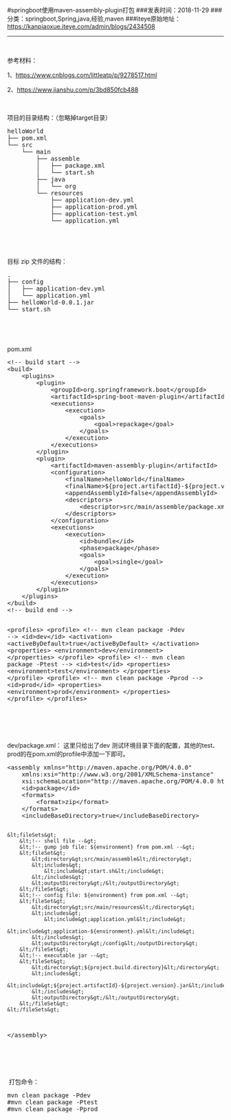 #springboot使用maven-assembly-plugin打包
###发表时间：2018-11-29
###分类：springboot,Spring,java,经验,maven
###iteye原始地址：<a href="https://kanpiaoxue.iteye.com/admin/blogs/2434508" target="_blank">https://kanpiaoxue.iteye.com/admin/blogs/2434508</a>

---

<div class="iteye-blog-content-contain" style="font-size: 14px;"> 
 <p>&nbsp;</p> 
 <p>参考材料：</p> 
 <p>1、<a href="https://www.cnblogs.com/littleatp/p/9278517.html">https://www.cnblogs.com/littleatp/p/9278517.html</a></p> 
 <p>2、<a href="https://www.jianshu.com/p/3bd850fcb488">https://www.jianshu.com/p/3bd850fcb488</a></p> 
 <p>&nbsp;</p> 
 <p>项目的目录结构：（忽略掉target目录）</p> 
 <pre name="code" class="java">helloWorld
├── pom.xml
└── src
 &nbsp;&nbsp; └── main
 &nbsp;&nbsp;  &nbsp;&nbsp; ├── assemble
 &nbsp;&nbsp;  &nbsp;&nbsp; │&nbsp;&nbsp; ├── package.xml
 &nbsp;&nbsp;  &nbsp;&nbsp; │&nbsp;&nbsp; └── start.sh
 &nbsp;&nbsp;  &nbsp;&nbsp; ├── java
 &nbsp;&nbsp;  &nbsp;&nbsp; │&nbsp;&nbsp; └── org
 &nbsp;&nbsp;  &nbsp;&nbsp; └── resources
 &nbsp;&nbsp;  &nbsp;&nbsp;     ├── application-dev.yml
 &nbsp;&nbsp;  &nbsp;&nbsp;     ├── application-prod.yml
 &nbsp;&nbsp;  &nbsp;&nbsp;     ├── application-test.yml
 &nbsp;&nbsp;  &nbsp;&nbsp;     └── application.yml</pre> 
 <p>&nbsp;</p> 
 <p>&nbsp;</p> 
 <p>目标 zip 文件的结构：</p> 
 <pre name="code" class="java">.
├── config
│&nbsp;&nbsp; ├── application-dev.yml
│&nbsp;&nbsp; └── application.yml
├── helloWorld-0.0.1.jar
└── start.sh</pre> 
 <p>&nbsp;</p> 
 <p>&nbsp;</p> 
 <p>pom.xml</p> 
 <pre name="code" class="java">&lt;!-- build start --&gt;
&lt;build&gt;
    &lt;plugins&gt;
        &lt;plugin&gt;
            &lt;groupId&gt;org.springframework.boot&lt;/groupId&gt;
            &lt;artifactId&gt;spring-boot-maven-plugin&lt;/artifactId&gt;
            &lt;executions&gt;
                &lt;execution&gt;
                    &lt;goals&gt;
                        &lt;goal&gt;repackage&lt;/goal&gt;
                    &lt;/goals&gt;
                &lt;/execution&gt;
            &lt;/executions&gt;
        &lt;/plugin&gt;
        &lt;plugin&gt;
            &lt;artifactId&gt;maven-assembly-plugin&lt;/artifactId&gt;
            &lt;configuration&gt;
                &lt;finalName&gt;helloWorld&lt;/finalName&gt;
                &lt;finalName&gt;${project.artifactId}-${project.version}&lt;/finalName&gt;
                &lt;appendAssemblyId&gt;false&lt;/appendAssemblyId&gt;
                &lt;descriptors&gt;
                    &lt;descriptor&gt;src/main/assemble/package.xml&lt;/descriptor&gt;
                &lt;/descriptors&gt;
            &lt;/configuration&gt;
            &lt;executions&gt;
                &lt;execution&gt;
                    &lt;id&gt;bundle&lt;/id&gt;
                    &lt;phase&gt;package&lt;/phase&gt;
                    &lt;goals&gt;
                        &lt;goal&gt;single&lt;/goal&gt;
                    &lt;/goals&gt;
                &lt;/execution&gt;
            &lt;/executions&gt;
        &lt;/plugin&gt;
    &lt;/plugins&gt;
&lt;/build&gt;
&lt;!-- build end --&gt;

&lt;profiles&gt;
    &lt;profile&gt;
        &lt;!-- mvn clean package -Pdev --&gt;
        &lt;id&gt;dev&lt;/id&gt;
        &lt;activation&gt;
            &lt;activeByDefault&gt;true&lt;/activeByDefault&gt;
        &lt;/activation&gt;
        &lt;properties&gt;
            &lt;environment&gt;dev&lt;/environment&gt;
        &lt;/properties&gt;
    &lt;/profile&gt;
    &lt;profile&gt;
        &lt;!-- mvn clean package -Ptest --&gt;
        &lt;id&gt;test&lt;/id&gt;
        &lt;properties&gt;
            &lt;environment&gt;test&lt;/environment&gt;
        &lt;/properties&gt;
    &lt;/profile&gt;
    &lt;profile&gt;
        &lt;!-- mvn clean package -Pprod --&gt;
        &lt;id&gt;prod&lt;/id&gt;
        &lt;properties&gt;
            &lt;environment&gt;prod&lt;/environment&gt;
        &lt;/properties&gt;
    &lt;/profile&gt;
&lt;/profiles&gt;</pre> 
 <p>&nbsp;</p> 
 <p>&nbsp;</p> 
 <p>dev/package.xml： 这里只给出了dev 测试环境目录下面的配置，其他的test、prod的在pom.xml的profile中添加一下即可。</p> 
 <pre name="code" class="java">&lt;assembly xmlns="http://maven.apache.org/POM/4.0.0"
    xmlns:xsi="http://www.w3.org/2001/XMLSchema-instance"
    xsi:schemaLocation="http://maven.apache.org/POM/4.0.0 http://maven.apache.org/xsd/assembly-1.0.0.xsd"&gt;
    &lt;id&gt;package&lt;/id&gt;
    &lt;formats&gt;
        &lt;format&gt;zip&lt;/format&gt;
    &lt;/formats&gt;
    &lt;includeBaseDirectory&gt;true&lt;/includeBaseDirectory&gt;

    &lt;fileSets&gt;
        &lt;!-- shell file --&gt;
        &lt;!-- gump job file: ${environment} from pom.xml --&gt;
        &lt;fileSet&gt;
            &lt;directory&gt;src/main/assemble&lt;/directory&gt;
            &lt;includes&gt;
                &lt;include&gt;start.sh&lt;/include&gt;
            &lt;/includes&gt;
            &lt;outputDirectory&gt;/&lt;/outputDirectory&gt;
        &lt;/fileSet&gt;
        &lt;!-- config file: ${environment} from pom.xml --&gt;
        &lt;fileSet&gt;
            &lt;directory&gt;src/main/resources&lt;/directory&gt;
            &lt;includes&gt;
                &lt;include&gt;application.yml&lt;/include&gt;
                &lt;include&gt;application-${environment}.yml&lt;/include&gt;
            &lt;/includes&gt;
            &lt;outputDirectory&gt;/config&lt;/outputDirectory&gt;
        &lt;/fileSet&gt;
        &lt;!-- executable jar --&gt;
        &lt;fileSet&gt;
            &lt;directory&gt;${project.build.directory}&lt;/directory&gt;
            &lt;includes&gt;
                &lt;include&gt;${project.artifactId}-${project.version}.jar&lt;/include&gt;
            &lt;/includes&gt;
            &lt;outputDirectory&gt;/&lt;/outputDirectory&gt;
        &lt;/fileSet&gt;
    &lt;/fileSets&gt;
&lt;/assembly&gt;</pre> 
 <p>&nbsp;</p> 
 <p>&nbsp;</p> 
 <p>&nbsp;打包命令：</p> 
 <pre name="code" class="java">mvn clean package -Pdev
#mvn clean package -Ptest
#mvn clean package -Pprod</pre> 
 <p>&nbsp;</p> 
</div>